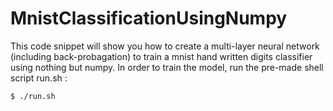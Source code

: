 # MnistClassificationUsingNumpy

This code snippet will show you how to create a multi-layer neural network (including 
back-probagation) to train a mnist hand written digits classifier using nothing but numpy.
In order to train the model, run the pre-made shell script run.sh :
```bash 
$ ./run.sh 
```
